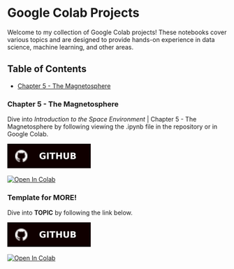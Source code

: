 # Google Colab Projects

Welcome to my collection of Google Colab projects! These notebooks cover various topics and are designed to provide hands-on experience in data science, machine learning, and other areas.

## Table of Contents

- [Chapter 5 - The Magnetosphere](https://github.com/davidbeard741/Google-Colab-Public/blob/main/chapter_5.ipynb)

### Chapter 5 - The Magnetosphere

Dive into *Introduction to the Space Environment* | Chapter 5 - The Magnetosphere by following viewing the .ipynb file in the repository or in Google Colab.  

[![Open In GitHub](https://github.com/davidbeard741/Google-Colab-Public/blob/main/public/GitHub-100000.svg)](https://github.com/davidbeard741/Google-Colab-Public/blob/main/chapter_5.ipynb)  

[![Open In Colab](https://colab.research.google.com/assets/colab-badge.svg)](https://colab.research.google.com/gist/davidbeard741/4834d88faec49438a5564d86fd108916/chapter-5.ipynb)  









  

### Template for MORE!

Dive into **TOPIC** by following the link below.  

[![Open In GitHub](https://github.com/davidbeard741/Google-Colab-Public/blob/main/public/GitHub-100000.svg)](https://arcticfrenz.com)  

[![Open In Colab](https://colab.research.google.com/assets/colab-badge.svg)](https://colab.research.google.com)  

